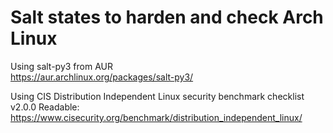 # Salt states to harden and check Arch Linux

Using salt-py3 from AUR  
https://aur.archlinux.org/packages/salt-py3/

Using CIS Distribution Independent Linux security benchmark checklist v2.0.0
Readable:  
https://www.cisecurity.org/benchmark/distribution_independent_linux/  


